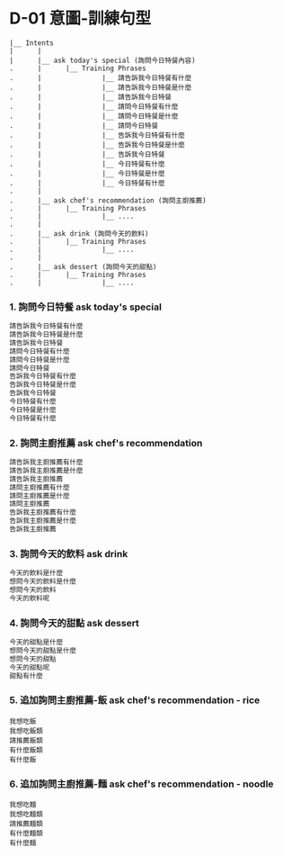 # D-01 意圖-訓練句型


```
|__ Intents
|      |
|      |__ ask today's special (詢問今日特餐內容)
.      |      |__ Training Phrases
.      |               |__ 請告訴我今日特餐有什麼
.      |               |__ 請告訴我今日特餐是什麼
.      |               |__ 請告訴我今日特餐
.      |               |__ 請問今日特餐有什麼
.      |               |__ 請問今日特餐是什麼
.      |               |__ 請問今日特餐
.      |               |__ 告訴我今日特餐有什麼
.      |               |__ 告訴我今日特餐是什麼
.      |               |__ 告訴我今日特餐
.      |               |__ 今日特餐有什麼
.      |               |__ 今日特餐是什麼
.      |               |__ 今日特餐有什麼
.      |
.      |__ ask chef's recommendation (詢問主廚推薦)
.      |      |__ Training Phrases
.      |               |__ ....
.      |
.      |__ ask drink (詢問今天的飲料)
.      |      |__ Training Phrases
.      |               |__ ....
.      |
.      |__ ask dessert (詢問今天的甜點)
.      |      |__ Training Phrases
.      |               |__ ....
```

### 1. 詢問今日特餐 ask today's special

``` javascript
請告訴我今日特餐有什麼
請告訴我今日特餐是什麼
請告訴我今日特餐
請問今日特餐有什麼
請問今日特餐是什麼
請問今日特餐
告訴我今日特餐有什麼
告訴我今日特餐是什麼
告訴我今日特餐
今日特餐有什麼
今日特餐是什麼
今日特餐有什麼
```

### 2. 詢問主廚推薦 ask chef's recommendation

``` javascript
請告訴我主廚推薦有什麼
請告訴我主廚推薦是什麼
請告訴我主廚推薦
請問主廚推薦有什麼
請問主廚推薦是什麼
請問主廚推薦
告訴我主廚推薦有什麼
告訴我主廚推薦是什麼
告訴我主廚推薦
```


### 3. 詢問今天的飲料 ask drink

``` javascript
今天的飲料是什麼
想問今天的飲料是什麼
想問今天的飲料
今天的飲料呢
```

### 4. 詢問今天的甜點 ask dessert

``` javascript
今天的甜點是什麼
想問今天的甜點是什麼
想問今天的甜點
今天的甜點呢
甜點有什麼
```


### 5. 追加詢問主廚推薦-飯 ask chef's recommendation - rice
```
我想吃飯
我想吃飯類
請推薦飯類
有什麼飯類
有什麼飯
```

### 6. 追加詢問主廚推薦-麵 ask chef's recommendation - noodle
```
我想吃麵
我想吃麵類
請推薦麵類
有什麼麵類
有什麼麵
```
